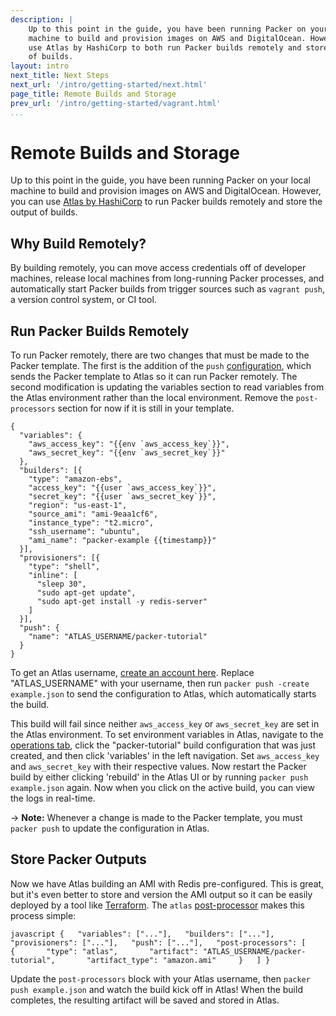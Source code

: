 ```yaml
---
description: |
    Up to this point in the guide, you have been running Packer on your local
    machine to build and provision images on AWS and DigitalOcean. However, you can
    use Atlas by HashiCorp to both run Packer builds remotely and store the output
    of builds.
layout: intro
next_title: Next Steps
next_url: '/intro/getting-started/next.html'
page_title: Remote Builds and Storage
prev_url: '/intro/getting-started/vagrant.html'
...
```


# Remote Builds and Storage

Up to this point in the guide, you have been running Packer on your local
machine to build and provision images on AWS and DigitalOcean. However, you can
use [Atlas by HashiCorp](https://atlas.hashicorp.com) to run Packer builds
remotely and store the output of builds.

## Why Build Remotely?

By building remotely, you can move access credentials off of developer machines,
release local machines from long-running Packer processes, and automatically
start Packer builds from trigger sources such as `vagrant push`, a version
control system, or CI tool.

## Run Packer Builds Remotely

To run Packer remotely, there are two changes that must be made to the Packer
template. The first is the addition of the `push`
[configuration](https://www.packer.io/docs/templates/push.html), which sends the
Packer template to Atlas so it can run Packer remotely. The second modification
is updating the variables section to read variables from the Atlas environment
rather than the local environment. Remove the `post-processors` section for now
if it is still in your template.

``` {.javascript}
{
  "variables": {
    "aws_access_key": "{{env `aws_access_key`}}",
    "aws_secret_key": "{{env `aws_secret_key`}}"
  },
  "builders": [{
    "type": "amazon-ebs",
    "access_key": "{{user `aws_access_key`}}",
    "secret_key": "{{user `aws_secret_key`}}",
    "region": "us-east-1",
    "source_ami": "ami-9eaa1cf6",
    "instance_type": "t2.micro",
    "ssh_username": "ubuntu",
    "ami_name": "packer-example {{timestamp}}"
  }],
  "provisioners": [{
    "type": "shell",
    "inline": [
      "sleep 30",
      "sudo apt-get update",
      "sudo apt-get install -y redis-server"
    ]
  }],
  "push": {
    "name": "ATLAS_USERNAME/packer-tutorial"
  }
}
```

To get an Atlas username, [create an account
here](https://atlas.hashicorp.com/account/new?utm_source=oss&utm_medium=getting-started&utm_campaign=packer).
Replace "ATLAS\_USERNAME" with your username, then run
`packer push -create example.json` to send the configuration to Atlas, which
automatically starts the build.

This build will fail since neither `aws_access_key` or `aws_secret_key` are set
in the Atlas environment. To set environment variables in Atlas, navigate to the
[operations tab](https://atlas.hashicorp.com/operations), click the
"packer-tutorial" build configuration that was just created, and then click
'variables' in the left navigation. Set `aws_access_key` and `aws_secret_key`
with their respective values. Now restart the Packer build by either clicking
'rebuild' in the Atlas UI or by running `packer push example.json` again. Now
when you click on the active build, you can view the logs in real-time.

-&gt; **Note:** Whenever a change is made to the Packer template, you must
`packer push` to update the configuration in Atlas.

## Store Packer Outputs

Now we have Atlas building an AMI with Redis pre-configured. This is great, but
it's even better to store and version the AMI output so it can be easily
deployed by a tool like [Terraform](https://terraform.io). The `atlas`
[post-processor](/docs/post-processors/atlas.html) makes this process simple:

`javascript {   "variables": ["..."],   "builders": ["..."],   "provisioners": ["..."],   "push": ["..."],   "post-processors": [     {       "type": "atlas",       "artifact": "ATLAS_USERNAME/packer-tutorial",       "artifact_type": "amazon.ami"     }   ] }`

Update the `post-processors` block with your Atlas username, then
`packer push example.json` and watch the build kick off in Atlas! When the build
completes, the resulting artifact will be saved and stored in Atlas.
